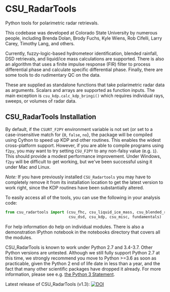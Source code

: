 # CSU_RadarTools

Python tools for polarimetric radar retrievals.

This codebase was developed at Colorado State University by numerous people, including Brenda Dolan, Brody Fuchs, Kyle Wiens, Rob Cifelli, Larry Carey, Timothy Lang, and others.

Currently, fuzzy-logic-based hydrometeor identification, blended rainfall,
DSD retrievals, and liquid/ice mass calculations are supported.
There is also an algorithm that uses a finite impulse response (FIR) filter to process differential phase and calculate specific differential phase.
Finally, there are some tools to do rudimentary QC on the data.

These are supplied as standalone functions that take polarimetric radar data as arguments.
Scalars and arrays are supported as function inputs. The main exception is `csu_kdp.calc_kdp_bringi()` which requires individual rays, sweeps, or volumes of radar data.


## CSU_RadarTools Installation

By default, if the `CSURT_F2PY` environment variable is not set (or set to a case-insensitive match for {`0`, `false`, `no`}, the package will be compiled using Cython to speed up KDP and other routines.
This enables the widest cross-platform support.
However, if you are able to compile programs using `f2py`, you may want to try setting `CSU_F2PY` to any non-falsy value (e.g. `1`).
This should provide a modest performance improvement.
Under Windows, `f2py` will be difficult to get working, but we've been successful using it under Mac and Linux.

*Note:* If you have previously installed `CSU_Radartools` you may have to completely remove it
from its installation location to get the latest version to work right, since the KDP
routines have been substantially altered.

To easily access all of the tools, you can use the following in your analysis code:

```python
from csu_radartools import (csu_fhc, csu_liquid_ice_mass, csu_blended_rain,
                            csu_dsd, csu_kdp, csu_misc, fundamentals)
```

For help information do help on individual modules.
There is also a demonstration IPython notebook in the notebooks directory that covers all the modules.

CSU_RadarTools is known to work under Python 2.7 and 3.4-3.7.
Other Python versions are untested.
Although we still fully support Python 2.7 at this time, we strongly recommend you move to Python >=3.6 as soon as practicable, given the Python 2 end of life date in less than a year, and the fact that many other scientific packages have dropped it already.
For more information, please see e.g. [the Python 3 Statement](https://python3statement.org/).

Latest release of CSU_RadarTools (v1.3):
[![DOI](https://zenodo.org/badge/31606116.svg)](https://zenodo.org/badge/latestdoi/31606116)
